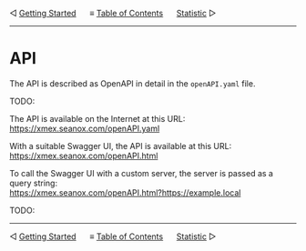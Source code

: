 &#9665; [Getting Started](getting-started.md)
&nbsp;&nbsp;&nbsp;&nbsp; &#8801; [Table of Contents](README.md)
&nbsp;&nbsp;&nbsp;&nbsp; [Statistic](statistic.md) &#9655;
- - -

# API

The API is described as OpenAPI in detail in the `openAPI.yaml` file.

TODO:

The API is available on the Internet at this URL:  
https://xmex.seanox.com/openAPI.yaml

With a suitable Swagger UI, the API is available at this URL:  
https://xmex.seanox.com/openAPI.html

To call the Swagger UI with a custom server, the server is passed as a query
string:    
https://xmex.seanox.com/openAPI.html?https://example.local

TODO:



- - -
&#9665; [Getting Started](getting-started.md)
&nbsp;&nbsp;&nbsp;&nbsp; &#8801; [Table of Contents](README.md)
&nbsp;&nbsp;&nbsp;&nbsp; [Statistic](statistic.md) &#9655;
